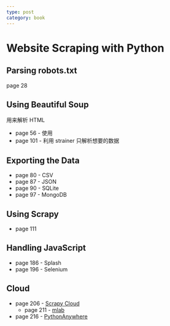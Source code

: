 ```yaml
---
type: post
category: book
---
```


# Website Scraping with Python

## Parsing robots.txt

page 28

## Using Beautiful Soup

用来解析 HTML

- page 56 - 使用
- page 101 - 利用 strainer 只解析想要的数据

## Exporting the Data

- page 80 - CSV
- page 87 - JSON
- page 90 - SQLite
- page 97 - MongoDB

## Using Scrapy

- page 111

## Handling JavaScript

- page 186 - Splash
- page 196 - Selenium

## Cloud

- page 206 - [Scrapy Cloud](https://scrapinghub.com/scrapy-cloud)
  - page 211 - [mlab](https://mlab.com/)
- page 216 - [PythonAnywhere](https://www.pythonanywhere.com/)
